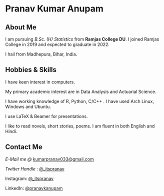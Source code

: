 # Pranav Kumar Anupam 

## About Me

I am pursuing _B.Sc. (H) Statistics_ from **Ramjas College DU**. I joined Ramjas College in 2019 and expected to graduate in 2022.

 I hail from Madhepura, Bihar, India. 

## Hobbies & Skills

I have keen interest in computers. 

My primary academic interest are in Data Analysis and Actuarial Science. 

I have working knowledge of R, Python, C/C++ . I have used Arch Linux, Windows and Ubuntu. 

I use LaTeX & Beamer for presentations.

I like to read novels, short stories, poems. I am fluent in both English and Hindi. 

## Contact Me

_E-Mail me @_ [kumarpranav033@gmail.com](mailto:kumarpranav033@gmail.com)

_Twitter Handle_ : [@_itspranav](https://twitter.com/_itspranav)

Instagram:  [@_itspranav](https://instagram.com/_itspranav)

LinkedIn: [@pranavkanupam](https://www.linkedin.com/in/pranavkanupam/)



